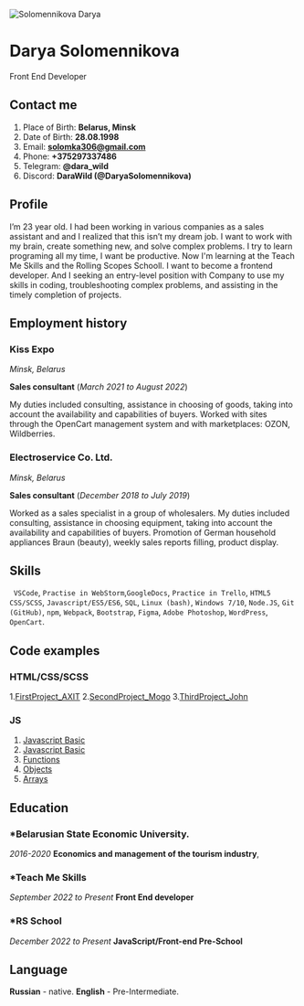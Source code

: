 ![Solomennikova Darya](https://media-exp1.licdn.com/dms/image/C5603AQEpBSniksf8Kw/profile-displayphoto-shrink_800_800/0/1647175535347?e=1675900800&v=beta&t=Oax9DIqjaAGy4RP3v2cUyjqY6Q3kgeCsCcFrp3AlUsw)
# **Darya Solomennikova**
Front End Developer


##  Contact me
1. Place of Birth: **Belarus, Minsk**
2. Date of Birth: **28.08.1998**
3. Email: **<solomka306@gmail.com>** 
4. Phone: **+375297337486** 
5. Telegram: **@dara_wild**
6. Discord: **DaraWild (@DaryaSolomennikova)**

## Profile

I’m 23 year old. I had been working in various companies as a sales assistant and and I realized that this isn’t my dream job. I want to work with my brain, create something new, and solve complex problems. I try to learn programing all my time, I want be productive. Now I'm learning at the Teach Me Skills and the Rolling Scopes Schooll. I want to become a frontend developer. And I seeking an entry-level position with Company to use my skills in coding, troubleshooting complex problems, and assisting in the timely completion of projects.

## Employment history

### Kiss Expo
_Minsk, Belarus_

**Sales consultant**
(_March 2021 to August 2022_)

My duties included consulting, assistance in choosing of goods, taking into account the availability and capabilities of buyers. Worked with sites through the OpenCart management system and with marketplaces: OZON, Wildberries. 

###  Electroservice Co. Ltd.
_Minsk, Belarus_

**Sales consultant**
(_December 2018 to July 2019_)

Worked as a sales specialist in a group of wholesalers. My duties included consulting, assistance in choosing equipment, taking into account the availability and capabilities of buyers. Promotion of German household appliances Braun (beauty), weekly sales reports filling, product display.

## Skills

` VSCode`, `Practise in WebStorm`,`GoogleDocs`, `Practice in Trello`, `HTML5` `CSS/SCSS`, `Javascript/ES5/ES6`, `SQL`, `Linux (bash)`, `Windows 7/10`, `Node.JS`, `Git (GitHub)`, `npm`, `Webpack`, `Bootstrap`, `Figma`, `Adobe Photoshop`, `WordPress`, `OpenCart`.

## Code examples

### HTML/CSS/SCSS
1.[FirstProject_AXIT](https://github.com/DaryaSolomennikova/Project_AXIT)
2.[SecondProject_Mogo](https://github.com/DaryaSolomennikova/Project_Mogo)
3.[ThirdProject_John](https://github.com/DaryaSolomennikova/Project_John)

### JS
1. [Javascript Basic](https://github.com/DaryaSolomennikova/HomeWork1)
2. [Javascript Basic](https://github.com/DaryaSolomennikova/HomeWork2)
3. [Functions](https://github.com/DaryaSolomennikova/HomeWork3)
4. [Objects](https://github.com/DaryaSolomennikova/HomeWork4)
5. [Arrays](https://github.com/DaryaSolomennikova/HomeWork5)

## Education

### *Belarusian State Economic University.
_2016-2020_
**Economics and management of the tourism industry**,

### *Teach Me Skills
_September 2022 to Present_
**Front End developer**

### *RS School
_December 2022 to Present_
**JavaScript/Front-end Pre-School**

## Language

**Russian** - native.
**English** - Pre-Intermediate.